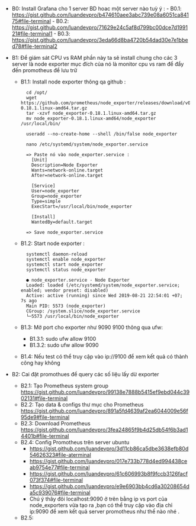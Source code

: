 - B0: Install Grafana cho 1 server BD hoac một server nào tuỳ ý :
      - B0.1: https://gist.github.com/luandevpro/b474610aee3abc739e08a6051ca84175#file-terminal
      - B0.2: https://gist.github.com/luandevpro/71629e24c5af8d799bc00dce7d199121#file-terminal1
      - B0.3: https://gist.github.com/luandevpro/3eda66d8ba4720b54dad30e7e1bbed78#file-terminal2
- B1: Để giám sát CPU vs RAM phần này ta sẽ install chung cho các 3 server là node exporter 
      mục đích của nó là monitor cpu vs ram để đẩy đến promotheus để lưu trữ 
  - B1.1: Install node exporter thông qa github :
  
          cd /opt/
          wget https://github.com/prometheus/node_exporter/releases/download/v0.18.1/node_exporter-0.18.1.linux-amd64.tar.gz
          tar -xzvf node_exporter-0.18.1.linux-amd64.tar.gz
          mv node_exporter-0.18.1.linux-amd64/node_exporter /usr/local/bin/

          useradd --no-create-home --shell /bin/false node_exporter
          
          nano /etc/systemd/system/node_exporter.service
          
          => Paste nó vào node_exporter.service :
            [Unit]
            Description=Node Exporter
            Wants=network-online.target
            After=network-online.target

            [Service]
            User=node_exporter
            Group=node_exporter
            Type=simple
            ExecStart=/usr/local/bin/node_exporter

            [Install]
            WantedBy=default.target
          
          => Save node_exporter.service
          
  - B1.2: Start node exporter :
  
          systemctl daemon-reload
          systemctl enable node_exporter
          systemctl start node_exporter
          systemctl status node_exporter

          ● node_exporter.service - Node Exporter
          Loaded: loaded (/etc/systemd/system/node_exporter.service; enabled; vendor preset: disabled)
          Active: active (running) since Wed 2019-08-21 22:54:01 +07; 7s ago
          Main PID: 5573 (node_exporter)
          CGroup: /system.slice/node_exporter.service
          └─5573 /usr/local/bin/node_exporter
          
  - B1.3: Mở port cho exporter như 9090 9100 thông qua ufw:
    - B1.3.1: sudo ufw allow 9100
    - B1.3.2: sudo ufw allow 9090
    
  - B1.4: Nếu test có thể truy cập vào ip://9100 để xem kết quả có thành công hay không
  
- B2: Cai đặt promothues để query các số liệu lấy dừ exporter 
  - B2.1: Tạo Prometheus system group https://gist.github.com/luandevpro/99138e7888b5415ef9ebd044c3902131#file-terminal
  - B2.2: Tạo data & configs  thư mục cho Prometheus https://gist.github.com/luandevpro/891a5fd4639af2ea6044009e56f95de9#file-terminal
  - B2.3: Download Prometheus https://gist.github.com/luandevpro/3fea24865f9b4d25db54f6b3ad14401b#file-terminal
  - B2.4: Config Promotheus trên server ubuntu 
    - https://gist.github.com/luandevpro/3d11cb86ca5dbe3638efb80d54626323#file-aterminal
    - https://gist.github.com/luandevpro/017e733b778d4ed994438ceab9754e77#file-terminal
    - https://gist.github.com/luandevpro/61c606993b8f9fccb3126facf073f374#file-terminal
    - https://gist.github.com/luandevpro/e9e6903bb4cd6a30208654da5c939076#file-terminal
    - Chú ý thây đôi localhost:9090 ở trên bằng ip vs port của node_exporters vừa tạo ra ,bạn có thể truy cập vào địa chỉ ip:9090 để xem kết quả server promotheus như thế nào nhé .
  - B2.5: 
